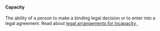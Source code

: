 ####  Capacity

The ability of a person to make a binding legal decision or to enter into a
legal agreement. Read about [ legal arrangements for incapacity
](/en/health/legal-matters-and-health/legal-arrangements-for-incapacity/) .
